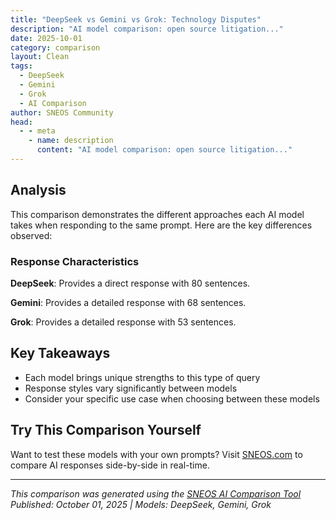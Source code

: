 ```yaml
---
title: "DeepSeek vs Gemini vs Grok: Technology Disputes"
description: "AI model comparison: open source litigation..."
date: 2025-10-01
category: comparison
layout: Clean
tags:
  - DeepSeek
  - Gemini
  - Grok
  - AI Comparison
author: SNEOS Community
head:
  - - meta
    - name: description
      content: "AI model comparison: open source litigation..."
---
```


<ChatComparison
  title="DeepSeek vs Gemini vs Grok: Technology Disputes"
  prompt="open source litigation"
  :responses='{
    "DeepSeek": "Of course. \u0022Open source litigation\u0022 refers to legal disputes involving open source software (OSS). These cases have become increasingly common and significant as OSS has become foundational to modern software development.\n\nThis guide will break down the topic into key areas: the common triggers for litigation, the primary legal claims, notable cases, and key takeaways.\n\n### Common Triggers for Open Source Litigation\n\nLitigation typically arises when one party believes another has violated the terms of an open source license or related intellectual property rights.\n\n1.  **License Non-Compliance (The Biggest Cause):** A company uses OSS but fails to adhere to the conditions of its license. This is often the core issue.\n    *   **Failure to Provide Source Code:** For copyleft licenses like the GPL, a company distributes software containing GPL-licensed code but does not make the corresponding source code available to recipients.\n    *   **Failure to Attribute:** Not including required copyright notices, attribution, or the license text in the distributed software.\n    *   **License Incompatibility:** Combining OSS components with conflicting license terms, making it legally impossible to distribute the resulting product.\n\n2.  **Copyright Infringement:** When OSS is used without any license or in violation of its license, the use constitutes copyright infringement. The copyright holder (often the original developer or a foundation) can sue for damages.\n\n3.  **Patent Infringement:** Some open source projects contain patented technology. Licenses like the Apache 2.0 include an express patent grant from contributors. Litigation can occur if:\n    *   A company uses OSS that infringes on a third-party\u0027s patent (unrelated to the project).\n    *   A contributor who granted a patent license later sues users for patent infringement (a scenario modern licenses try to prevent).\n    *   \u0022Patent trolls\u0022 (Non-Practicing Entities) target users of popular OSS, knowing its widespread use.\n\n4.  **Trademark Infringement:** Using the name or logo of an open source project (e.g., \u0022Apache,\u0022 \u0022Kubernetes\u0022) in a way that suggests endorsement or affiliation without permission.\n\n### Primary Legal Theories and Claims\n\nThe lawsuits themselves are typically framed around standard intellectual property claims.\n\n*   **Breach of Contract:** The plaintiff argues that the use of the software is a contract, and the defendant\u0027s failure to comply with the license terms (e.g., not providing source code) is a breach of that contract.\n*   **Copyright Infringement:** This is a stronger claim in many jurisdictions. The argument is that without complying with the license, the defendant has no right to use the software, and thus their use is an unlicensed, infringing copy.\n*   **Patent Infringement:** As described above, related to unauthorized use of patented technology.\n*   **Trademark Infringement:** Unauthorized use of project names or logos.\n\n### Notable Cases in Open Source Litigation\n\nSeveral landmark cases have shaped the legal landscape for OSS.\n\n1.  **Jacobsen v. Katzer (2008) - U.S. Federal Circuit Court of Appeals**\n    *   **Issue:** Whether violating the \u0022artistic license\u0022 (a copyleft license) was merely a breach of contract or also copyright infringement.\n    *   **Significance:** The court ruled that license conditions are enforceable copyright claims, not just contract terms. This was a huge victory for the open source community because it made injunctions and statutory damages available as remedies, making litigation much more powerful.\n\n2.  **SCO Group v. IBM (2003-2021)**\n    *   **Issue:** SCO claimed that IBM had contributed SCO\u0027s proprietary UNIX code to the Linux kernel, violating their contract and copyright.\n    *   **Significance:** This was a long, costly, and highly publicized case that created significant FUD (Fear, Uncertainty, and Doubt) about Linux. Ultimately, SCO largely lost, and the case demonstrated the resilience of the open source development model against aggressive litigation.\n\n3.  **Artifex Software v. Hancom (2017) - U.S. District Court**\n    *   **Issue:** Hancom used the Ghostscript software (licensed under the GPL) in its word processor but did not comply with the GPL\u0027s terms.\n    *   **Significance:** The court denied Hancom\u0027s motion to dismiss, firmly stating that the GPL is an enforceable contract and that using the software without following its terms constituted both a breach of contract and copyright infringement. The case settled, with Hancom agreeing to comply.\n\n4.  **The Versata Litigation (2013-2015)**\n    *   **Issue:** Versata sued Ameriprise for using its proprietary software in a way that violated Versata\u0027s license. Ameriprise argued that Versata\u0027s software used the GPL-licensed XimpleWare, which meant Versata\u0027s own license was invalid due to GPL compliance failure.\n    *   **Significance:** This case highlighted the \u0022viral\u0022 nature of the GPL and the risks of license incompatibility. It showed how open source compliance could be used as a defense in unrelated commercial litigation.\n\n### Key Takeaways and Trends\n\n*   **Compliance is Crucial:** The primary lesson is that open source license compliance is not optional. Companies must have robust Open Source Program Offices (OSPOs) and compliance processes to avoid costly litigation.\n*   **Enforcement is Real:** While many enforcement actions start with a letter from the Software Freedom Law Center (SFLC) or a project like the GPL Compliance Project for Linux, they are fully prepared to litigate, as the cases above show.\n*   **The GPL is Enforceable:** Courts in the U.S. and Europe have consistently upheld the GPL and other copyleft licenses as legally binding.\n*   **Rise of \u0022Trolls\u0022 and Aggressive Enforcers:** There has been an emergence of entities like the **Software Freedom Conservancy** (which pursues compliance for the community\u0027s benefit) and, more controversially, **Patrick McHardy** (a former kernel developer who aggressively pursued GPL compliance for financial gain), highlighting different enforcement models.\n*   **Shift to Permissive Licenses:** Partly due to the litigation risks associated with copyleft, many companies now prefer permissive licenses (Apache 2.0, MIT, BSD) which have fewer conditions and lower compliance complexity.\n\n### How to Mitigate Risk\n\n1.  **Implement an OSPO:** Establish a formal program to manage open source use.\n2.  **Audit Your Code:** Use Software Composition Analysis (SCA) tools to create a Bill of Materials (SBOM) for all your software.\n3.  **Establish Clear Policies:** Create policies for using, contributing to, and releasing open source software.\n4.  **Train Your Developers:** Ensure engineers understand open source licenses and compliance obligations.\n5.  **Seek Legal Counsel:** Work with attorneys who specialize in technology and open source licensing.\n\nIn summary, open source litigation is a mature and critical area of technology law. It underscores that while open source is \u0022free\u0022 in terms of cost, it is not free of legal obligations. Understanding and respecting open source licenses is essential for any organization that develops or distributes software.",
    "Gemini": "Open source litigation refers to legal disputes related to the use, distribution, and licensing of open source software. These disputes can arise from a variety of issues, including:\n\n**Common Areas of Open Source Litigation:**\n\n*   **License Violations:** This is the most frequent type of open source litigation.\n    *   **Failure to Provide Source Code:** Open source licenses (like GPL, LGPL, AGPL) often require that if you distribute a modified version of the software, you must also provide the source code of those modifications.  Failing to do so is a common violation.\n    *   **Improper Attribution:** Many licenses require that you properly attribute the original authors or copyright holders when using the software.  Failure to provide this attribution is another common infringement.\n    *   **Incompatible Licensing:**  Mixing open source code with proprietary code in a way that violates the open source license terms is another common problem.  For example, using GPL-licensed code in a proprietary application without releasing the proprietary application under GPL terms.\n    *   **Distribution Beyond Scope:**  Some licenses place restrictions on how the software can be distributed (e.g., only for non-commercial use).  Distributing the software beyond the permitted scope is a violation.\n\n*   **Copyright Infringement:** This is a more general type of lawsuit, but it can occur in the open source context.  This typically happens when someone takes open source code and uses it in a way that exceeds the permissions granted by the license, or when the software was not properly licensed under an open-source license to begin with.\n\n*   **Patent Infringement:** Open source software, like any software, can potentially infringe on patents. A patent infringement claim alleges that the open source software performs a function or implements a process that is covered by an existing patent.  Defenses often include claims of invalidity of the patent.\n\n*   **Trade Secret Misappropriation:** While less common in the true spirit of open source, disputes can arise where there are allegations that confidential business information has been revealed or used in a manner inconsistent with prior agreements.\n\n*   **Breach of Contract:**  Open source projects may be governed by contracts, such as contributor agreements or license agreements.  Breaching the terms of these agreements can lead to litigation.\n\n*   **Defamation/Libel:**  Disputes can arise from statements made about the software, the project, or the developers involved.\n\n**Parties Involved in Open Source Litigation:**\n\n*   **Plaintiffs:**\n    *   **Copyright Holders:**  The original authors or companies that hold the copyright to the open source code.\n    *   **Open Source Foundations:** Organizations that manage and maintain open source projects (e.g., the Free Software Foundation, the Apache Software Foundation).\n    *   **Companies:**  Companies that have contributed to the open source project and have a vested interest in enforcing its license.\n*   **Defendants:**\n    *   **Companies:**  Often companies that are using open source software in their products or services.\n    *   **Individuals:**  Individual developers who are contributing to or using open source software.\n    *   **Organizations:**  Other organizations, such as universities or non-profits, that are using open source software.\n\n**Key Legal Concepts:**\n\n*   **Copyright Law:**  Provides legal protection for original works of authorship, including software code.  Copyright gives the copyright holder exclusive rights to copy, distribute, modify, and display the work.\n*   **Open Source Licenses:**  Legal agreements that grant users certain rights to use, modify, and distribute the software.  These licenses define the terms and conditions under which the software can be used. Common examples include:\n    *   **GPL (GNU General Public License):** A \u0022copyleft\u0022 license that requires any derivative works to also be licensed under the GPL.\n    *   **LGPL (GNU Lesser General Public License):** A more permissive copyleft license that allows proprietary software to link to LGPL-licensed libraries without being required to release its own source code.\n    *   **MIT License:** A very permissive license that allows users to do almost anything with the software, as long as they include the original copyright notice and disclaimer.\n    *   **Apache License 2.0:** Another permissive license that allows users to use, modify, and distribute the software for any purpose, as long as they comply with the terms of the license.\n    *   **BSD License:** A family of permissive licenses that have similar terms to the MIT License.\n*   **Copyleft:** A licensing scheme that requires derivative works to be licensed under the same terms as the original work. The GPL is an example of a copyleft license.\n*   **Permissive Licenses:** Licenses that allow users to use, modify, and distribute the software with very few restrictions. The MIT License, Apache License, and BSD License are examples of permissive licenses.\n*   **Attribution:** The act of giving credit to the original authors or copyright holders of the open source software.  This is often a requirement of open source licenses.\n*   **Derivative Work:** A work that is based on or derived from another work.  Modifications to open source code typically create a derivative work.\n\n**Examples of Notable Cases:**\n\n*   **Software Freedom Conservancy v. Vizio:**  This case involved allegations that Vizio failed to provide source code for GPL-licensed software used in its smart TVs.  The case settled, with Vizio agreeing to comply with the GPL license.\n*   **Busybox Litigation:**  A series of lawsuits brought by the Software Freedom Law Center on behalf of Busybox developers, alleging violations of the GPL license by various companies. These cases established the importance of GPL enforcement.\n*   **Jacobsen v. Katzer:**  Established that open source licenses are enforceable under copyright law.\n\n**Outcomes of Open Source Litigation:**\n\n*   **Settlement:**  Often, open source litigation is resolved through settlement agreements. These agreements may involve:\n    *   **Compliance with the License:** The defendant agrees to comply with the terms of the open source license.\n    *   **Release of Source Code:** The defendant agrees to release the source code of their modifications.\n    *   **Monetary Damages:** The defendant pays monetary damages to the plaintiff.\n*   **Court Ruling:**  If the case goes to trial, the court will issue a ruling that determines the rights and obligations of the parties.\n*   **Injunctive Relief:**  A court order that requires the defendant to stop infringing on the plaintiff\u0027s rights.\n\n**Preventing Open Source Litigation:**\n\n*   **Understand the Licenses:**  Thoroughly understand the terms and conditions of the open source licenses that you are using.\n*   **Comply with the Licenses:**  Make sure that you are complying with all of the requirements of the open source licenses.\n*   **Maintain Records:**  Keep records of all of the open source software that you are using, as well as the licenses that govern its use.\n*   **Seek Legal Advice:**  If you are unsure about your obligations under an open source license, seek legal advice from an attorney who specializes in open source law.\n*   **Use Compliance Tools:**  Utilize tools (like license scanners) that can assist with identifying licenses and potential conflicts.\n\n**Conclusion:**\n\nOpen source litigation is a complex area of law. It\u0027s crucial to understand the licenses involved and comply with their terms to avoid legal issues.  A proactive approach to license compliance, combined with appropriate legal counsel when needed, is the best strategy for navigating the legal landscape of open source software.\n",
    "Grok": "Open source litigation refers to legal disputes and lawsuits related to open source software, often involving issues such as licensing compliance, copyright infringement, patent claims, or contract disputes. Open source software is typically distributed under licenses like the GNU General Public License (GPL), MIT License, Apache License, or others, which impose specific terms and conditions on how the software can be used, modified, and distributed. When these terms are violated or misinterpreted, litigation may arise.\n\n### Key Issues in Open Source Litigation\n1. **License Violations**: \n   - Failure to comply with the terms of an open source license (e.g., not providing source code when required under the GPL).\n   - Mixing proprietary code with open source code in a way that violates the license.\n\n2. **Copyright Infringement**:\n   - Unauthorized use or distribution of open source software without adhering to the license terms can lead to claims of copyright infringement.\n\n3. **Patent Disputes**:\n   - Some open source software may inadvertently infringe on existing patents, leading to lawsuits from patent holders (often referred to as \u0022patent trolls\u0022).\n\n4. **Contractual Disputes**:\n   - Disagreements over the interpretation of open source licenses or related contracts between contributors, companies, or users.\n\n5. **Copyleft Enforcement**:\n   - Copyleft licenses (like the GPL) require derivative works to also be distributed under the same license. Failure to do so can trigger lawsuits from original authors or organizations like the Free Software Foundation (FSF).\n\n### Notable Open Source Litigation Cases\n1. **SCO Group v. IBM (2003\u20132021)**:\n   - SCO claimed that IBM had improperly contributed proprietary UNIX code to the Linux kernel, violating copyright. This case became a significant and controversial litigation in the open source community, though SCO\u0027s claims were largely dismissed over time.\n\n2. **Jacobsen v. Katzer (2008)**:\n   - This U.S. case involved the Artistic License and clarified that open source licenses are enforceable as contracts. The court ruled that violating the terms of an open source license could result in legal remedies.\n\n3. **BusyBox Lawsuits (2007\u20132012)**:\n   - Developers of BusyBox, a set of open source Unix utilities, filed lawsuits against companies like Verizon and Best Buy for distributing BusyBox in their products without complying with the GPL\u0027s requirement to provide source code. Many of these cases were settled.\n\n4. **Oracle v. Google (2010\u20132021)**:\n   - While not strictly about open source in the traditional sense, this case involved Google\u0027s use of Java APIs (owned by Oracle) in Android. Oracle claimed copyright infringement, and the case raised questions about fair use and the boundaries of open source principles. The U.S. Supreme Court eventually ruled in favor of Google on fair use grounds.\n\n### Organizations Involved in Open Source Litigation\n- **Free Software Foundation (FSF)**: Actively enforces GPL compliance and has initiated or supported lawsuits to protect the principles of free software.\n- **Software Freedom Conservancy (SFC)**: A nonprofit that helps enforce open source licenses and has been involved in litigation on behalf of projects like BusyBox.\n- **Open Source Initiative (OSI)**: While not directly involved in litigation, OSI provides guidance on open source licensing and compliance.\n\n### Challenges in Open Source Litigation\n- **Jurisdictional Issues**: Open source software is often developed and used globally, making it difficult to determine which legal jurisdiction applies.\n- **Enforcement Costs**: Legal action can be expensive, and individual developers or small communities may lack the resources to pursue litigation.\n- **Ambiguity in Licenses**: Some open source licenses have terms that are open to interpretation, leading to disputes.\n- **Community Backlash**: Companies involved in litigation against open source projects may face reputational damage in the developer community.\n\n### Preventing Litigation\n- **License Compliance**: Companies and developers should thoroughly audit their codebases for open source components and ensure compliance with licensing terms.\n- **Clear Documentation**: Properly documenting the use of open source software and maintaining records of licenses can prevent misunderstandings.\n- **Education and Training**: Developers and organizations should be educated on open source licensing to avoid unintentional violations.\n- **Use of Tools**: Automated tools like FOSSology, Black Duck, or Snyk can help identify open source components and associated licenses in a codebase.\n\n### Recent Trends\n- **Increased Corporate Involvement**: As more companies adopt open source software, the potential for litigation has grown, but many disputes are now resolved through negotiation or settlements rather than court battles.\n- **Focus on Compliance**: Organizations are increasingly proactive in ensuring compliance to avoid legal risks.\n- **Rise of Open Source Audits**: Companies often conduct audits during mergers and acquisitions to assess open source liabilities.\n\nOpen source litigation remains a complex and evolving field, balancing the principles of free software with legal and commercial interests. If you\u0027re looking for specific cases, legal advice, or tools for compliance, let me know, and I can dive deeper into those aspects."
  }'
  published-date="23:40"
/>

## Analysis

This comparison demonstrates the different approaches each AI model takes when responding to the same prompt. Here are the key differences observed:

### Response Characteristics

**DeepSeek**: Provides a direct response with 80 sentences. 

**Gemini**: Provides a detailed response with 68 sentences. 

**Grok**: Provides a detailed response with 53 sentences. 

## Key Takeaways

- Each model brings unique strengths to this type of query
- Response styles vary significantly between models
- Consider your specific use case when choosing between these models

## Try This Comparison Yourself

Want to test these models with your own prompts? Visit [SNEOS.com](https://sneos.com) to compare AI responses side-by-side in real-time.

---

*This comparison was generated using the [SNEOS AI Comparison Tool](https://sneos.com)*
*Published: October 01, 2025 | Models: DeepSeek, Gemini, Grok*
